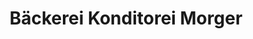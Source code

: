 ---
title: "Bäckerei Konditorei Morger"
url: /eschenbach/baeckerei-konditorei-morger/
shop: Bäckerei
---